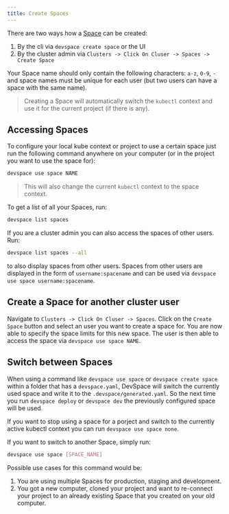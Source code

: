 ```yaml
---
title: Create Spaces
---
```


There are two ways how a [Space](../../cloud/spaces/what-are-spaces) can be created:
1. By the cli via `devspace create space` or the UI
2. By the cluster admin via `Clusters -> Click On Cluser -> Spaces -> Create Space`

Your Space name should only contain the following characters: `a-z`, `0-9`, `-` and space names must be unique for each user (but two users can have a space with the same name). 

> Creating a Space will automatically switch the `kubectl` context and use it for the current project (if there is any).

## Accessing Spaces

To configure your local kube context or project to use a certain space just run the following command anywhere on your computer (or in the project you want to use the space for):

```bash
devspace use space NAME
```

> This will also change the current `kubectl` context to the space context.  

To get a list of all your Spaces, run:
```bash
devspace list spaces
```

If you are a cluster admin you can also access the spaces of other users. Run:
```bash
devspace list spaces --all
```
to also display spaces from other users. Spaces from other users are displayed in the form of `username:spacename` and can be used via `devspace use space username:spacename`.

## Create a Space for another cluster user

Navigate to `Clusters -> Click On Cluser -> Spaces`. Click on the `Create Space` button and select an user you want to create a space for. You are now able to specify the space limits for this new space. The user is then able to access the space via `devspace use space NAME`. 

## Switch between Spaces

When using a command like `devspace use space` or `devspace create space` within a folder that has a `devspace.yaml`, DevSpace will switch the currently used space and write it to the `.devspace/generated.yaml`. So the next time you run `devspace deploy` or `devspace dev` the previously configured space will be used.  

If you want to stop using a space for a porject and switch to the currently active kubectl context you can run `devspace use space none`. 

If you want to switch to another Space, simply run:
```bash
devspace use space [SPACE_NAME]
```

Possible use cases for this command would be:
1. You are using multiple Spaces for production, staging and development.
2. You got a new computer, cloned your project and want to re-connect your project to an already existing Space that you created on your old computer.
